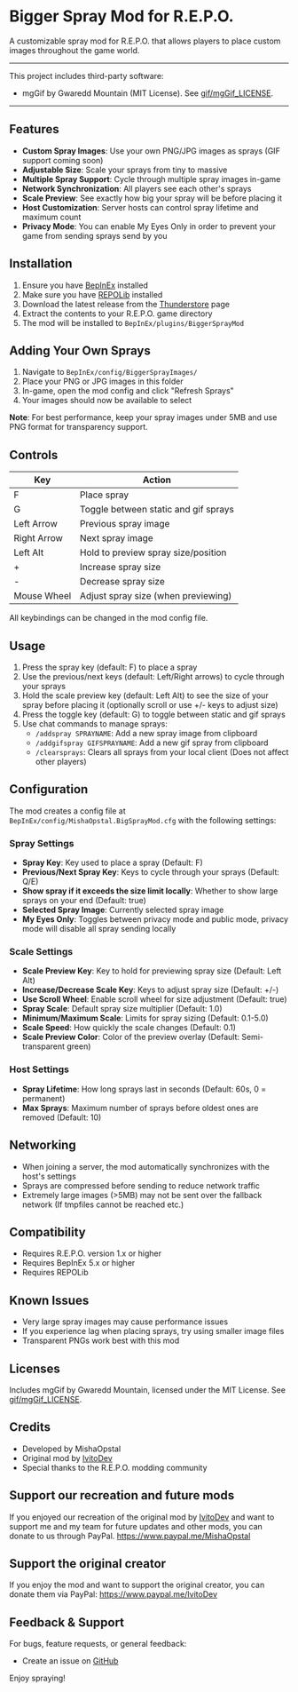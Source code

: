 # Bigger Spray Mod for R.E.P.O.

A customizable spray mod for R.E.P.O. that allows players to place custom images throughout the game world.

---

This project includes third-party software:

- mgGif by Gwaredd Mountain (MIT License). See [gif/mgGif_LICENSE](https://github.com/OnTheLink/BiggerSprayMod/blob/main/gif/mgGif_LICENSE).

---

## Features

- **Custom Spray Images**: Use your own PNG/JPG images as sprays (GIF support coming soon)
- **Adjustable Size**: Scale your sprays from tiny to massive
- **Multiple Spray Support**: Cycle through multiple spray images in-game
- **Network Synchronization**: All players see each other's sprays
- **Scale Preview**: See exactly how big your spray will be before placing it
- **Host Customization**: Server hosts can control spray lifetime and maximum count
- **Privacy Mode**: You can enable My Eyes Only in order to prevent your game from sending sprays send by you

## Installation

1. Ensure you have [BepInEx](https://thunderstore.io/c/repo/p/BepInEx/BepInExPack/) installed
2. Make sure you have [REPOLib](https://thunderstore.io/c/repo/p/Zehs/REPOLib/) installed
3. Download the latest release from the [Thunderstore](https://thunderstore.io/c/repo/p/OnTheLink/BiggerSprayMod/) page
4. Extract the contents to your R.E.P.O. game directory
5. The mod will be installed to `BepInEx/plugins/BiggerSprayMod`

## Adding Your Own Sprays

1. Navigate to `BepInEx/config/BiggerSprayImages/`
2. Place your PNG or JPG images in this folder
3. In-game, open the mod config and click "Refresh Sprays"
4. Your images should now be available to select

**Note**: For best performance, keep your spray images under 5MB and use PNG format for transparency support.

## Controls

| Key         | Action                                |
|-------------|---------------------------------------|
| F           | Place spray                           |
| G           | Toggle between static and gif sprays  |
| Left Arrow  | Previous spray image                  |
| Right Arrow | Next spray image                      |
| Left Alt    | Hold to preview spray size/position   |
| +           | Increase spray size                   |
| -           | Decrease spray size                   |
| Mouse Wheel | Adjust spray size (when previewing)   |

All keybindings can be changed in the mod config file.

## Usage
1. Press the spray key (default: F) to place a spray
2. Use the previous/next keys (default: Left/Right arrows) to cycle through your sprays
3. Hold the scale preview key (default: Left Alt) to see the size of your spray before placing it (optionally scroll or use +/- keys to adjust size)
4. Press the toggle key (default: G) to toggle between static and gif sprays
5. Use chat commands to manage sprays:
   - `/addspray SPRAYNAME`: Add a new spray image from clipboard
   - `/addgifspray GIFSPRAYNAME`: Add a new gif spray from clipboard
   - `/clearsprays`: Clears all sprays from your local client (Does not affect other players)

## Configuration

The mod creates a config file at `BepInEx/config/MishaOpstal.BigSprayMod.cfg` with the following settings:

### Spray Settings
- **Spray Key**: Key used to place a spray (Default: F)
- **Previous/Next Spray Key**: Keys to cycle through your sprays (Default: Q/E)
- **Show spray if it exceeds the size limit locally**: Whether to show large sprays on your end (Default: true)
- **Selected Spray Image**: Currently selected spray image
- **My Eyes Only**: Toggles between privacy mode and public mode, privacy mode will disable all spray sending locally

### Scale Settings
- **Scale Preview Key**: Key to hold for previewing spray size (Default: Left Alt)
- **Increase/Decrease Scale Key**: Keys to adjust spray size (Default: +/-)
- **Use Scroll Wheel**: Enable scroll wheel for size adjustment (Default: true)
- **Spray Scale**: Default spray size multiplier (Default: 1.0)
- **Minimum/Maximum Scale**: Limits for spray sizing (Default: 0.1-5.0)
- **Scale Speed**: How quickly the scale changes (Default: 0.1)
- **Scale Preview Color**: Color of the preview overlay (Default: Semi-transparent green)

### Host Settings
- **Spray Lifetime**: How long sprays last in seconds (Default: 60s, 0 = permanent)
- **Max Sprays**: Maximum number of sprays before oldest ones are removed (Default: 10)

## Networking

- When joining a server, the mod automatically synchronizes with the host's settings
- Sprays are compressed before sending to reduce network traffic
- Extremely large images (>5MB) may not be sent over the fallback network (If tmpfiles cannot be reached etc.)

## Compatibility

- Requires R.E.P.O. version 1.x or higher
- Requires BepInEx 5.x or higher
- Requires REPOLib

## Known Issues

- Very large spray images may cause performance issues
- If you experience lag when placing sprays, try using smaller image files
- Transparent PNGs work best with this mod

## Licenses

Includes mgGif by Gwaredd Mountain, licensed under the MIT License. See [gif/mgGif_LICENSE](https://github.com/OnTheLink/BiggerSprayMod/blob/main/gif/mgGif_LICENSE).

## Credits

- Developed by MishaOpstal
- Original mod by [IvitoDev](https://thunderstore.io/c/repo/p/IvitoDev/SprayMod)
- Special thanks to the R.E.P.O. modding community

## Support our recreation and future mods

If you enjoyed our recreation of the original mod by [IvitoDev](https://thunderstore.io/c/repo/p/IvitoDev/SprayMod) and want to support me and my team for future updates and other mods, you can donate to us through PayPal.
https://www.paypal.me/MishaOpstal

## Support the original creator

If you enjoy the mod and want to support the original creator, you can donate them via PayPal:
https://www.paypal.me/IvitoDev

## Feedback & Support

For bugs, feature requests, or general feedback:
- Create an issue on [GitHub](https://github.com/OnTheLink/BiggerSprayMod/issues)

Enjoy spraying!
